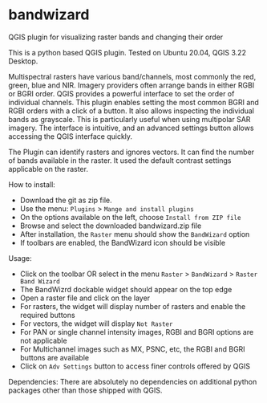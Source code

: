 # bandwizard
QGIS plugin for visualizing raster bands and changing their order

This is a python based QGIS plugin. Tested on Ubuntu 20.04, QGIS 3.22 Desktop.

Multispectral rasters have various band/channels, most commonly the red, green, blue and NIR. Imagery providers often arrange bands in either RGBI or BGRI order. QGIS provides a powerful interface to set the order of individual channels. This plugin enables setting the most common BGRI and RGBI orders with a click of a button. It also allows inspecting the individual bands as grayscale. This is particularly useful when using multipolar SAR imagery. The interface is intuitive, and an advanced settings button allows accessing the QGIS interface quickly.

The Plugin can identify rasters and ignores vectors. It can find the number of bands available in the raster. It used the default contrast settings applicable on the raster.

How to install:
* Download the git as zip file.
* Use the menu: ``Plugins`` > ``Mange and install plugins``
* On the options available on the left, choose ``Install from ZIP file``
* Browse and select the downloaded bandwizard.zip file
* After installation, the ``Raster`` menu should show the ``BandWizard`` option
* If toolbars are enabled, the BandWizard icon should be visible

Usage:
* Click on the toolbar OR select in the menu ``Raster`` > ``BandWizard`` > ``Raster Band Wizard``
* The BandWizrd dockable widget should appear on the top edge 
* Open a raster file and click on the layer
* For rasters, the widget will display number of rasters and enable the required buttons
* For vectors, the widget will display ``Not Raster``
* For PAN or single channel intensity images, RGBI and BGRI options are not applicable
* For Multichannel images such as MX, PSNC, etc, the RGBI and BGRI buttons are available
* Click on ``Adv Settings`` button to access finer controls offered by QGIS

Dependencies:
There are absolutely no dependencies on additional python packages other than those shipped with QGIS.

